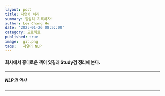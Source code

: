 ```yaml
---
layout: post
title: 자연어 처리
summary: 열심히 기록하자!
author: Lee Chang Ho
date: '2021-01-26 08:52:00'
category: 프로젝트
published: true
image:  git.png
tags:   자연어 NLP
---
```


#### 회사에서 흥미로운 책이 있길래 Study겸 정리해 본다.

---
##### NLP의 역사
---
<!--stackedit_data:
eyJoaXN0b3J5IjpbLTYxMzQ3MjgyMF19
-->